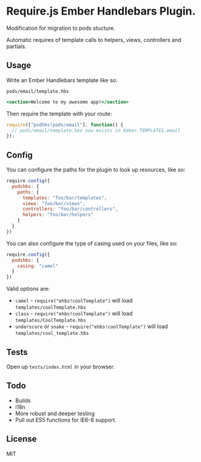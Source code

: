 # Require.js Ember Handlebars Plugin.
Modification for migration to pods stucture.

Automatic requires of template calls to helpers, views, controllers and
partials.

## Usage
Write an Ember Handlebars template like so:

`pods/email/template.hbs`
```handlebars
<section>Welcome to my awesome app!</section>

```

Then require the template with your route:

```js
require(["podhbs!pods/email"], function() {
  // pods/email/template.hbs now exists in Ember.TEMPLATES.email  
});
```

## Config
You can configure the paths for the plugin to look up resources, like so:
```js
require.config({
  podshbs: {
    paths: {
      templates: "foo/bar/templates",
      views: "foo/bar/views",
      controllers: "foo/bar/controllers",
      helpers: "foo/bar/helpers"
    }
  }
})
```

You can also configure the type of casing used on your files, like so:
```js
require.config({
  podshbs: {
    casing: "camel"
  }
})
```

Valid options are:

* `camel` - `require("ehbs!coolTemplate")` will load `templates/coolTemplate.hbs`
* `class` - `require("ehbs!coolTemplate")` will load `templates/CoolTemplate.hbs`
* `underscore` or `snake` - `require("ehbs!coolTemplate")` will load `templates/cool_template.hbs`

## Tests
Open up `tests/index.html` in your browser.

## Todo
* Builds
* i18n
* More robust and deeper testing
* Pull out ES5 functions for IE6-8 support.


## License
MIT
